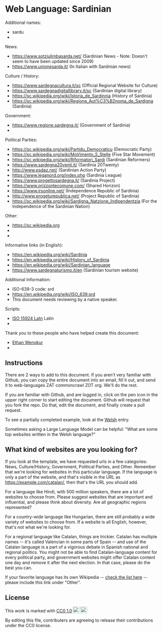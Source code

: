 # Web Language: Sardinian

Additional names:
- sardu
- 

News:
- https://www.sotziulimbasarda.net/ (Sardinian News - Note: Doesn't seem to have been updated since 2009)
- https://www.unionesarda.it/ (In Italian with Sardinian news)

Culture / History:
- https://www.sardegnacultura.it/sc (Official Regional Website for Culture)
- https://www.sardegnadigitallibrary.it/sc (Sardinian digital library)
- https://sc.wikipedia.org/wiki/Istoria_de_Sardinnia (History of Sardinia)
- https://sc.wikipedia.org/wiki/Regione_Aut%C3%B2noma_de_Sardigna (Sardinia)

Government:
- https://www.regione.sardegna.it/ (Government of Sardinia)
- 

Political Parties:
- https://sc.wikipedia.org/wiki/Partidu_Democraticu (Democratic Party)
- https://sc.wikipedia.org/wiki/MoVimento_5_Stelle (Five Star Movement)
- https://sc.wikipedia.org/wiki/Riformatori_Sardi (Sardinian Reformers)
- https://www.sardegna20venti.it/ (Sardinia 20Twenty)
- http://www.psdaz.net/ (Sardinian Action Party)
- https://www.leganord.org/index.php (Sardinia League)
- https://www.progettosardegna.it/ (Sardinia Project)
- https://www.orizzontecomune.com/ (Shared Horizon)
- https://www.irsonline.net/ (Independence Republic of Sardinia)
- http://www.progeturepublica.net/ (Project Republic of Sardinia)
- https://sc.wikipedia.org/wiki/Sardigna_Natzione_Indipendentzia (For the Independence of the Sardinian Nation)

Other:
- https://sc.wikipedia.org
- 
- 

Informative links (in English):
- https://en.wikipedia.org/wiki/Sardinia
- https://en.wikipedia.org/wiki/History_of_Sardinia
- https://en.wikipedia.org/wiki/Sardinian_language
- https://www.sardegnaturismo.it/en (Sardinian tourism website)

Additional Information:
- ISO-639-3 code: srd
- https://en.wikipedia.org/wiki/ISO_639:srd
- This document needs reviewing by a native speaker.


Scripts:
- <a href="https://en.wikipedia.org/wiki/ISO_15924">ISO 15924 Latn</a> Latin
- 

Thank you to these people who have helped create this document:
- [Ethan Wenokur](https://github.com/e-Winnie)
- 

## Instructions

There are 2 ways to add to this document. If you aren't very familiar
with Github, you can copy the entire document into an email, fill it
out, and send it to web-languages ZAT commoncrawl ZOT org. We'll do the rest.

If you are familiar with Github, and are logged in, click on the pen
icon in the upper right corner to start editing the document.
Github will request that you fork the repo. Do that, edit the
document, and finally create a pull request.

To see a partially completed example, look at the
[Welsh](../living/welsh.md) entry.

Sometimes asking a Large Language Model can be helpful: "What are some
top websites written in the Welsh language?"

## What kind of websites are you looking for?

If you look at the template, we have requested urls in a few
categories: News, Culture/History, Government, Political Parties, and
Other. Remember that we're looking for websites in this particular
language. If the language is only a part of the website, and that's
visible in the URL as https://example.com/catalan/, then that's the
URL you should add.

For a language like Hindi, with 500 million speakers, there are a lot
of websites to choose from. Please suggest websites that are important
and influential, and please think about diversity. Are all geographic
regions represented?

For a country-wide language like Hungarian, there are still probably a
wide variety of websites to choose from. If a website is all English,
however, that's not what we're looking for.

For a regional language like Catalan, things are trickier. Catalan has
multiple names -- it's called Valencian in some parts of Spain -- and
use of the Catalan language is a part of a vigorous debate in Spanish
national and regional politics. You might not be able to find
Catalan-language content for every political party, and government
websites might offer Catalan content one day and remove it after
the next election. In that case, please do the best you can.

If your favorite language has its own Wikipedia -- [check the list here](https://en.wikipedia.org/wiki/List_of_Wikipedias) --
please include this link under "Other".

## License

<p xmlns:cc="http://creativecommons.org/ns#" >This work is marked with <a href="https://creativecommons.org/publicdomain/zero/1.0/?ref=chooser-v1" target="_blank" rel="license noopener noreferrer" style="display:inline-block;">CC0 1.0<img style="height:22px!important;margin-left:3px;vertical-align:text-bottom;" src="https://mirrors.creativecommons.org/presskit/icons/cc.svg?ref=chooser-v1" alt=""><img style="height:22px!important;margin-left:3px;vertical-align:text-bottom;" src="https://mirrors.creativecommons.org/presskit/icons/zero.svg?ref=chooser-v1" alt=""></a></p>

By editing this file, contributers are agreeing to release their contributions under the CC0 license.
